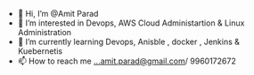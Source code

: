 - 👋 Hi, I’m @Amit Parad
- 👀 I’m interested in Devops, AWS Cloud Administartion & Linux Administration 
- 🌱 I’m currently learning Devops, Anisble , docker , Jenkins & Kuebernetis 
- 📫 How to reach me ...amit.parad@gmail.com/ 9960172672

<!---
AmitP9999/AmitP9999 is a ✨ special ✨ repository because its `README.md` (this file) appears on your GitHub profile.
You can click the Preview link to take a look at your changes.
--->
